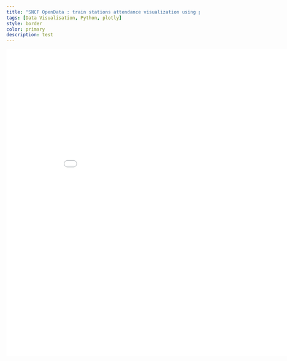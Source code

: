 ```yaml
---
title: "SNCF OpenData : train stations attendance visualization using plotly"
tags: [Data Visualisation, Python, plotly]
style: border
color: primary
description: test
---
```


<iframe width="900" height="800" frameborder="0" scrolling="no" src="//plotly.com/~hugolmn/3.embed"></iframe>
